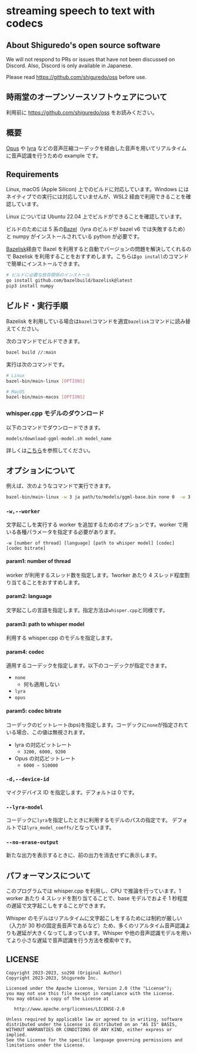 # streaming speech to text with codecs

## About Shiguredo's open source software

We will not respond to PRs or issues that have not been discussed on Discord. Also, Discord is only available in Japanese.

Please read https://github.com/shiguredo/oss before use.

## 時雨堂のオープンソースソフトウェアについて

利用前に https://github.com/shiguredo/oss をお読みください。

## 概要

[Opus](https://opus-codec.org/) や [lyra](https://github.com/google/lyra) などの音声圧縮コーデックを経由した音声を用いてリアルタイムに音声認識を行うための example です。

## Requirements

Linux, macOS (Apple Silicon) 上でのビルドに対応しています。Windows にはネイティブでの実行には対応していませんが、WSL2 経由で利用できることを確認しています。

Linux については Ubuntu 22.04 上でビルドができることを確認しています。

ビルドのためには 5 系の[Bazel](https://bazel.build/)（lyra のビルドが bazel v6 では失敗するため）と numpy がインストールされている python が必要です。

[Bazelisk](https://github.com/bazelbuild/bazelisk)経由で Bazel を利用すると自動でバージョンの問題を解決してくれるので Bazelisk を利用することをおすすめします。こちらは`go install`のコマンドで簡単にインストールできます。

```bash
# ビルドに必要な依存関係のインストール
go install github.com/bazelbuild/bazelisk@latest
pip3 install numpy
```

## ビルド・実行手順

Bazelisk を利用している場合は`bazel`コマンドを適宜`bazelisk`コマンドに読み替えてください。

次のコマンドでビルドできます。

```bash
bazel build //:main
```

実行は次のコマンドです。

```bash
# Linux
bazel-bin/main-linux [OPTIONS]

# MacOS
bazel-bin/main-macos [OPTIONS]
```

### whisper.cpp モデルのダウンロード

以下のコマンドでダウンロードできます。

```
models/download-ggml-model.sh model_name
```

詳しくは[こちら](models/README.md)を参照してください。

## オプションについて

例えば、次のようなコマンドで実行できます。

```bash
bazel-bin/main-linux -w 3 ja path/to/models/ggml-base.bin none 0  -w 3 ja path/to/models/ggml-base.bin lyra 3200
```

### `-w,--worker`

文字起こしを実行する worker を追加するためのオプションです。worker で用いる各種パラメータを指定する必要があります。

```
-w [number of thread] [language] [path to whisper model] [codec] [codec bitrate]
```

#### param1: number of thread

worker が利用するスレッド数を指定します。1worker あたり 4 スレッド程度割り当てることをおすすめします。

#### param2: language

文字起こしの言語を指定します。指定方法は`whisper.cpp`と同様です。

#### param3: path to whisper model

利用する whisper.cpp のモデルを指定します。

#### param4: codec

適用するコーデックを指定します。以下のコーデックが指定できます。

- `none`
  - 何も適用しない
- `lyra`
- `opus`

#### param5: codec bitrate

コーデックのビットレート(bps)を指定します。コーデックに`none`が指定されている場合、この値は無視されます。

- lyra の対応ビットレート
  - `3200, 6000, 9200`
- Opus の対応ビットレート
  - `6000 ~ 510000`

### `-d,--device-id`

マイクデバイス ID を指定します。デフォルトは 0 です。

### `--lyra-model`

コーデックに`lyra`を指定したときに利用するモデルのパスの指定です。
デフォルトでは`lyra_model_coeffs/`となっています。

### `--no-erase-output`

新たな出力を表示するときに、前の出力を消去せずに表示します。

## パフォーマンスについて

このプログラムでは whisper.cpp を利用し、CPU で推論を行っています。1 worker あたり 4 スレッドを割り当てることで、base モデルでおよそ 1 秒程度の遅延で文字起こしをすることができます。

Whisper のモデルはリアルタイムに文字起こしをするためには制約が厳しい（入力が 30 秒の固定長音声であるなど）ため、多くのリアルタイム音声認識よりも遅延が大きくなってしまっています。Whisper や他の音声認識モデルを用いてより小さな遅延で音声認識を行う方法を模索中です。

## LICENSE

```
Copyright 2023-2023, so298 (Original Author)
Copyright 2023-2023, Shiguredo Inc.

Licensed under the Apache License, Version 2.0 (the "License");
you may not use this file except in compliance with the License.
You may obtain a copy of the License at

   http://www.apache.org/licenses/LICENSE-2.0

Unless required by applicable law or agreed to in writing, software
distributed under the License is distributed on an "AS IS" BASIS,
WITHOUT WARRANTIES OR CONDITIONS OF ANY KIND, either express or implied.
See the License for the specific language governing permissions and
limitations under the License.
```

